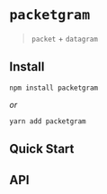 # `packetgram`

> `packet` + `datagram`

## Install

```
npm install packetgram
```

_or_

```
yarn add packetgram
```

## Quick Start



## API
